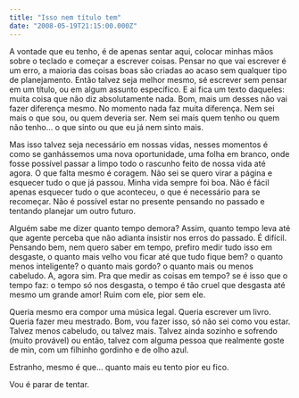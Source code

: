 ```yaml
---
title: "Isso nem título tem"
date: "2008-05-19T21:15:00.000Z"
---
```


A vontade que eu tenho, é de apenas sentar aqui, colocar minhas mãos sobre o teclado e começar a escrever coisas. Pensar no que vai escrever é um erro, a maioria das coisas boas são criadas ao acaso sem qualquer tipo de planejamento. Então talvez seja melhor mesmo, sé escrever sem pensar em um título, ou em algum assunto específico. E ai fica um texto daqueles: muita coisa que não diz absolutamente nada. Bom, mais um desses não vai fazer diferença mesmo. No momento nada faz muita diferença. Nem sei mais o que sou, ou quem deveria ser. Nem sei mais quem tenho ou quem não tenho... o que sinto ou que eu já nem sinto mais.

Mas isso talvez seja necessário em nossas vidas, nesses momentos é como se ganhássemos uma nova oportunidade, uma folha em branco, onde fosse possível passar a limpo todo o rascunho feito de nossa vida até agora. O que falta mesmo é coragem. Não sei se quero virar a página e esquecer tudo o que já passou. Minha vida sempre foi boa. Não é fácil apenas esquecer tudo o que aconteceu, o que é necessário para se recomeçar. Não é possível estar no presente pensando no passado e tentando planejar um outro futuro.

Alguém sabe me dizer quanto tempo demora? Assim, quanto tempo leva até que agente perceba que não adianta insistir nos erros do passado. É difícil. Pensando bem, nem quero saber em tempo, prefiro medir tudo isso em desgaste, o quanto mais velho vou ficar até que tudo fique bem? o quanto menos inteligente? o quanto mais gordo? o quanto mais ou menos cabeludo. A, agora sim. Pra que medir as coisas em tempo? se é isso que o tempo faz: o tempo só nos desgasta, o tempo é tão cruel que desgasta até mesmo um grande amor! Ruim com ele, pior sem ele.

Queria mesmo era compor uma música legal. Queria escrever um livro. Queria fazer meu mestrado. Bom, vou fazer isso, só não sei como vou estar. Talvez menos cabeludo, ou talvez mais. Talvez ainda sozinho e sofrendo (muito provável) ou então, talvez com alguma pessoa que realmente goste de min, com um filhinho gordinho e de olho azul.

Estranho, mesmo é que... quanto mais eu tento pior eu fico.

Vou é parar de tentar.